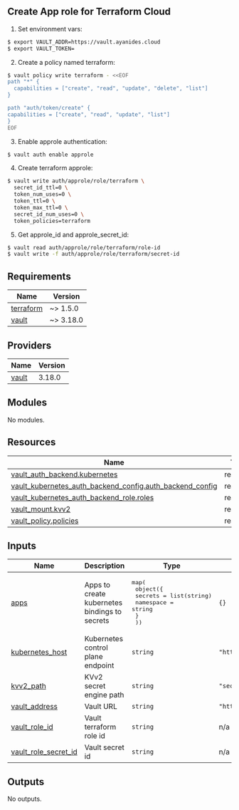 ## Create App role for Terraform Cloud

1. Set environment vars:

```bash
$ export VAULT_ADDR=https://vault.ayanides.cloud
$ export VAULT_TOKEN=
```

2. Create a policy named terraform:

```bash
$ vault policy write terraform - <<EOF
path "*" {
  capabilities = ["create", "read", "update", "delete", "list"]
}

path "auth/token/create" {
capabilities = ["create", "read", "update", "list"]
}
EOF
```

3. Enable approle authentication:

```bash
$ vault auth enable approle
```

4. Create terraform approle:

```bash
$ vault write auth/approle/role/terraform \
  secret_id_ttl=0 \
  token_num_uses=0 \
  token_ttl=0 \
  token_max_ttl=0 \
  secret_id_num_uses=0 \
  token_policies=terraform
```

5. Get approle_id and approle_secret_id:

```bash
$ vault read auth/approle/role/terraform/role-id
$ vault write -f auth/approle/role/terraform/secret-id
```

<!-- BEGINNING OF PRE-COMMIT-TERRAFORM DOCS HOOK -->
## Requirements

| Name | Version |
|------|---------|
| <a name="requirement_terraform"></a> [terraform](#requirement\_terraform) | ~> 1.5.0 |
| <a name="requirement_vault"></a> [vault](#requirement\_vault) | ~> 3.18.0 |

## Providers

| Name | Version |
|------|---------|
| <a name="provider_vault"></a> [vault](#provider\_vault) | 3.18.0 |

## Modules

No modules.

## Resources

| Name | Type |
|------|------|
| [vault_auth_backend.kubernetes](https://registry.terraform.io/providers/hashicorp/vault/latest/docs/resources/auth_backend) | resource |
| [vault_kubernetes_auth_backend_config.auth_backend_config](https://registry.terraform.io/providers/hashicorp/vault/latest/docs/resources/kubernetes_auth_backend_config) | resource |
| [vault_kubernetes_auth_backend_role.roles](https://registry.terraform.io/providers/hashicorp/vault/latest/docs/resources/kubernetes_auth_backend_role) | resource |
| [vault_mount.kvv2](https://registry.terraform.io/providers/hashicorp/vault/latest/docs/resources/mount) | resource |
| [vault_policy.policies](https://registry.terraform.io/providers/hashicorp/vault/latest/docs/resources/policy) | resource |

## Inputs

| Name | Description | Type | Default | Required |
|------|-------------|------|---------|:--------:|
| <a name="input_apps"></a> [apps](#input\_apps) | Apps to create kubernetes bindings to secrets | <pre>map(<br>    object({<br>      secrets   = list(string)<br>      namespace = string<br>      }<br>  ))</pre> | `{}` | no |
| <a name="input_kubernetes_host"></a> [kubernetes\_host](#input\_kubernetes\_host) | Kubernetes control plane endpoint | `string` | `"https://localhost:6443"` | no |
| <a name="input_kvv2_path"></a> [kvv2\_path](#input\_kvv2\_path) | KVv2 secret engine path | `string` | `"secrets"` | no |
| <a name="input_vault_address"></a> [vault\_address](#input\_vault\_address) | Vault URL | `string` | `"https://vault.ayanides.cloud"` | no |
| <a name="input_vault_role_id"></a> [vault\_role\_id](#input\_vault\_role\_id) | Vault terraform role id | `string` | n/a | yes |
| <a name="input_vault_role_secret_id"></a> [vault\_role\_secret\_id](#input\_vault\_role\_secret\_id) | Vault secret id | `string` | n/a | yes |

## Outputs

No outputs.
<!-- END OF PRE-COMMIT-TERRAFORM DOCS HOOK -->